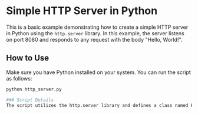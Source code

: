 # Simple HTTP Server in Python

This is a basic example demonstrating how to create a simple HTTP server in Python using the `http.server` library. In this example, the server listens on port 8080 and responds to any request with the body "Hello, World!".

## How to Use

Make sure you have Python installed on your system. You can run the script as follows:

```bash
python http_server.py

### Script Details
The script utilizes the http.server library and defines a class named HelloHandler, which inherits from BaseHTTPRequestHandler. The do_GET method is overridden to send an HTTP response with the body "Hello, World!".
